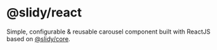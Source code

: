 # @slidy/react

Simple, configurable & reusable carousel component built with ReactJS based on [@slidy/core](https://github.com/Valexr/slidy/tree/master/packages/core).
